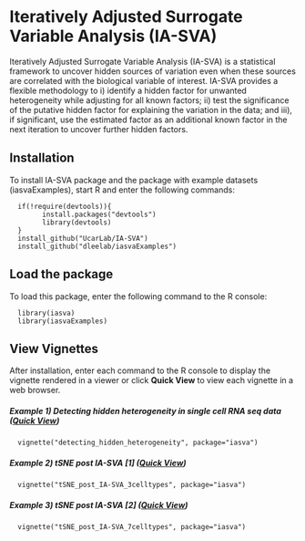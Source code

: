 # Iteratively Adjusted Surrogate Variable Analysis (IA-SVA)

Iteratively Adjusted Surrogate Variable Analysis (IA-SVA) is a statistical framework to uncover hidden sources of variation even when these sources are correlated with the biological variable of interest. IA-SVA provides a flexible methodology to i) identify a hidden factor for unwanted heterogeneity while adjusting for all known factors; ii) test the significance of the putative hidden factor for explaining the variation in the data; and iii), if significant, use the estimated factor as an additional known factor in the next iteration to uncover further hidden factors. 

## Installation

To install IA-SVA package and the package with example datasets (iasvaExamples), start R and enter the following commands:

      if(!require(devtools)){
            install.packages("devtools")
            library(devtools)
      }
      install_github("UcarLab/IA-SVA")
      install_github("dleelab/iasvaExamples")


## Load the package

To load this package, enter the following command to the R console:

      library(iasva)
      library(iasvaExamples)

## View Vignettes

After installation, enter each command to the R console to display the vignette rendered in a viewer or click __Quick View__ to view each vignette in a web browser. 

##### Example 1) Detecting hidden heterogeneity in single cell RNA seq data   ([Quick View](http://htmlpreview.github.io/?https://github.com/UcarLab/IA-SVA/blob/master/inst/doc/detecting_hidden_heterogeneity.html))

      vignette("detecting_hidden_heterogeneity", package="iasva")

##### Example 2) tSNE post IA-SVA [1]   ([Quick View](http://htmlpreview.github.io/?https://github.com/UcarLab/IA-SVA/blob/master/inst/doc/tSNE_post_IA-SVA_3celltypes.html))

      vignette("tSNE_post_IA-SVA_3celltypes", package="iasva")  

##### Example 3) tSNE post IA-SVA [2]   ([Quick View](http://htmlpreview.github.io/?https://github.com/UcarLab/IA-SVA/blob/master/inst/doc/tSNE_post_IA-SVA_7celltypes.html))

      vignette("tSNE_post_IA-SVA_7celltypes", package="iasva")  
